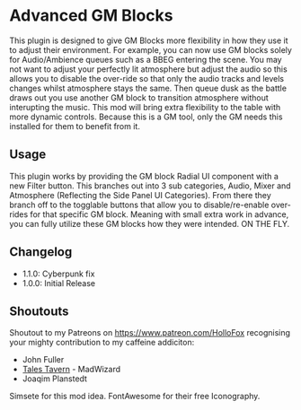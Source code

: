# Advanced GM Blocks

This plugin is designed to give GM Blocks more flexibility in how they use it to adjust their environment. For example, you can now use GM blocks solely for Audio/Ambience queues such as a BBEG entering the scene. You may not want to adjust your perfectly lit atmosphere but adjust the audio so this allows you to disable the over-ride so that only the audio tracks and levels changes whilst atmosphere stays the same. Then queue dusk as the battle draws out you use another GM block to transition atmosphere without interupting the music. This mod will bring extra flexibility to the table with more dynamic controls. Because this is a GM tool, only the GM needs this installed for them to benefit from it.

## Usage

This plugin works by providing the GM block Radial UI component with a new Filter button. This branches out into 3 sub categories, Audio, Mixer and Atmosphere (Reflecting the Side Panel UI Categories). From there they branch off to the togglable buttons that allow you to disable/re-enable over-rides for that specific GM block. Meaning with small extra work in advance, you can fully utilize these GM blocks how they were intended. ON THE FLY. 

## Changelog
- 1.1.0: Cyberpunk fix
- 1.0.0: Initial Release

## Shoutouts
Shoutout to my Patreons on https://www.patreon.com/HolloFox recognising your
mighty contribution to my caffeine addiciton:
- John Fuller
- [Tales Tavern](https://talestavern.com/) - MadWizard
- Joaqim Planstedt

Simsete for this mod idea.
FontAwesome for their free Iconography.
